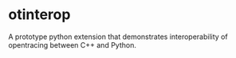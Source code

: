 # otinterop

A prototype python extension that demonstrates interoperability
of opentracing between C++ and Python.  